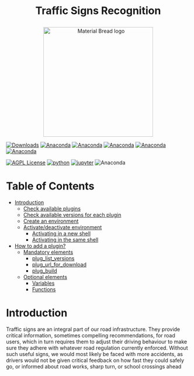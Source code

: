 #                                               <p align="center">          **Traffic Signs Recognition** </p>
<p align="center">
    <img width="300" src="https://i.pinimg.com/originals/11/0c/a4/110ca4166d4c0f7c55f711942232b5f0.jpg" alt="Material Bread logo">
</p>

[![Downloads](https://img.shields.io/badge/Opencv-install-green)](https://pypi.org/project/opencv-python)
[![Anaconda](https://img.shields.io/badge/%20download-numpy-brightgreen?style=flat&logo=numpy&logoColor=rgb)](https://pypi.org/project/numpy/)
[![Anaconda](https://img.shields.io/badge/%20pandas-install-brightgreen?style=flat&logo=pandas&logoColor=rgb)](https://pypi.org/project/pandas/)
[![Anaconda](https://img.shields.io/badge/%20matplotlib-install-brightgreen?style=flat&logo=matplotlib&logoColor=rgb)](https://pypi.org/project/matplotlib/)
[![Anaconda](https://img.shields.io/badge/%20tensorflow-install-brightgreen?style=flat&logo=tensorflow&logoColor=rgb)](https://pypi.org/project/tensorflow/)
[![Anaconda](https://img.shields.io/badge/%20opencv-install-brightgreen?style=flat&logo=opencv&logoColor=rgb)](https://pypi.org/project/opencv/)

[![AGPL License](https://img.shields.io/badge/license-AGPL-blue.svg)](http://www.gnu.org/licenses/agpl-3.0)
[![python](https://img.shields.io/badge/Python-3.9-3776AB.svg?style=flat&logo=python&logoColor=white)](https://www.python.org)
[![jupyter](https://img.shields.io/badge/Jupyter-Lab-F37626.svg?style=flat&logo=Jupyter)](https://jupyterlab.readthedocs.io/en/stable)
![Anaconda](https://anaconda.org/anaconda/anaconda/badges/version.svg)



Table of Contents
=================
  * [Introduction](#Introduction)
    * [Check available plugins](#check-available-plugins)
    * [Check available versions for each plugin](#check-available-versions-for-each-plugin)
    * [Create an environment](#create-an-environment)
    * [Activate/deactivate environment](#activatedeactivate-environment)
      * [Activating in a new shell](#activating-in-a-new-shell)
      * [Activating in the same shell](#activating-in-the-same-shell)
  * [How to add a plugin?](#how-to-add-a-plugin)
    * [Mandatory elements](#mandatory-elements)
      * [plug_list_versions](#plug_list_versions)
      * [plug_url_for_download](#plug_url_for_download)
      * [plug_build](#plug_build)
    * [Optional elements](#optional-elements)
      * [Variables](#variables)
      * [Functions](#functions)
# Introduction
Traffic signs are an integral part of our road infrastructure. They provide critical information, sometimes compelling recommendations, for road users, which in turn requires them to adjust their driving behaviour to make sure they adhere with whatever road regulation currently enforced. Without such useful signs, we would most likely be faced with more accidents, as drivers would not be given critical feedback on how fast they could safely go, or informed about road works, sharp turn, or school crossings ahead
